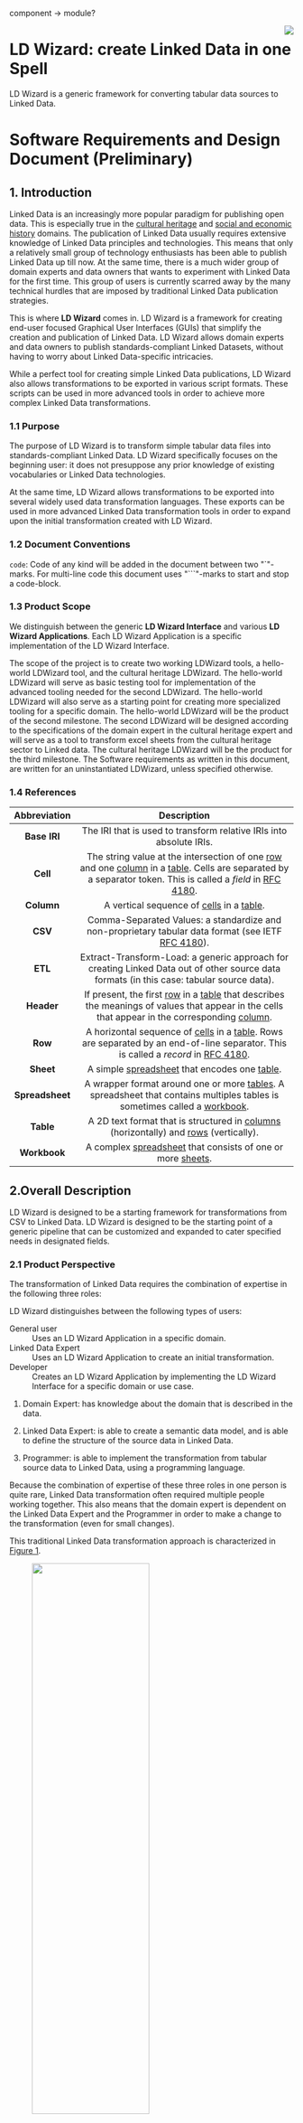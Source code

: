 component -> module?

<img src="/docs/img/LDWizard.png" align="right">

# LD Wizard: create Linked Data in one Spell

LD Wizard is a generic framework for converting tabular data sources to Linked Data.

# Software Requirements and Design Document (Preliminary)

## 1. Introduction

Linked Data is an increasingly more popular paradigm for publishing open data.  This is especially true in the [cultural heritage](https://www.netwerkdigitaalerfgoed.nl/tag/linked-open-data/) and [social and economic history](https://stories.datalegend.net) domains.  The publication of Linked Data usually requires extensive knowledge of Linked Data principles and technologies.  This means that only a relatively small group of technology enthusiasts has been able to publish Linked Data up till now.  At the same time, there is a much wider group of domain experts and data owners that wants to experiment with Linked Data for the first time.  This group of users is currently scarred away by the many technical hurdles that are imposed by traditional Linked Data publication strategies.

This is where **LD Wizard** comes in.  LD Wizard is a framework for creating end-user focused Graphical User Interfaces (GUIs) that simplify the creation and publication of Linked Data.  LD Wizard allows domain experts and data owners to publish standards-compliant Linked Datasets, without having to worry about Linked Data-specific intricacies.

While a perfect tool for creating simple Linked Data publications, LD Wizard also allows transformations to be exported in various script formats.  These scripts can be used in more advanced tools in order to achieve more complex Linked Data transformations.

### 1.1 Purpose

The purpose of LD Wizard is to transform simple tabular data files into standards-compliant Linked Data. LD Wizard specifically focuses on the beginning user: it does not presuppose any prior knowledge of existing vocabularies or Linked Data technologies.

At the same time, LD Wizard allows transformations to be exported into several widely used data transformation languages. These exports can be used in more advanced Linked Data transformation tools in order to expand upon the initial transformation created with LD Wizard.

### 1.2 Document Conventions

`code`: Code of any kind will be added in the document between two "\`"-marks. For multi-line code this document uses "\`\`\`"-marks to start and stop a code-block.

### 1.3 Product Scope

We distinguish between the generic **LD Wizard Interface** and various **LD Wizard Applications**.  Each LD Wizard Application is a specific implementation of the LD Wizard Interface.

The scope of the project is to create two working LDWizard tools, a hello-world LDWizard tool, and the cultural heritage LDWizard. The hello-world LDWizard will serve as basic testing tool for implementation of the advanced tooling needed for the second LDWizard. The hello-world LDWizard will also serve as a starting point for creating more specialized tooling for a specific domain. The hello-world LDWizard will be the product of the second milestone. The second LDWizard will be designed according to the specifications of the domain expert in the cultural heritage expert and will serve as a tool to transform excel sheets from the cultural heritage sector to Linked data. The cultural heritage LDWizard will be the product for the third milestone. The Software requirements as written in this document, are written for an uninstantiated LDWizard, unless specified otherwise.

### 1.4 References

| Abbreviation | Description |
|:------------:|:-----------:|
| **Base IRI** | The IRI that is used to transform relative IRIs into absolute IRIs. |
| **Cell** | The string value at the intersection of one [row]() and one [column]() in a [table]().  Cells are separated by a separator token.  This is called a *field* in [RFC 4180](https://tools.ietf.org/html/rfc4180). |
| **Column** | A vertical sequence of [cells]() in a [table](). |
| **CSV** | Comma-Separated Values: a standardize and non-proprietary tabular data format (see IETF [RFC 4180](https://tools.ietf.org/html/rfc4180)). |
| **ETL** | Extract-Transform-Load: a generic approach for creating Linked Data out of other source data formats (in this case: tabular source data). |
| **Header** | If present, the first [row]() in a [table]() that describes the meanings of values that appear in the cells that appear in the corresponding [column](). |
| **Row** | A horizontal sequence of [cells]() in a [table]().  Rows are separated by an end-of-line separator.  This is called a *record* in [RFC 4180](https://tools.ietf.org/html/rfc4180). |
| **Sheet** | A simple [spreadsheet]() that encodes one [table](). |
| **Spreadsheet** | A wrapper format around one or more [tables]().  A spreadsheet that contains multiples tables is sometimes called a [workbook](). |
| **Table** | A 2D text format that is structured in [columns]() (horizontally) and [rows]() (vertically). |
| **Workbook** | A complex [spreadsheet]() that consists of one or more [sheets](). |

## 2.Overall Description

LD Wizard is designed to be a starting framework for transformations from CSV to Linked Data. LD Wizard is designed to be the starting point of a generic pipeline that can be customized and expanded to cater specified needs in designated fields.

### 2.1 Product Perspective

The transformation of Linked Data requires the combination of expertise in the following three roles:

LD Wizard distinguishes between the following types of users:

<dl>
  <dt>General user</dt>
  <dd>Uses an LD Wizard Application in a specific domain.</dd>
  <dt>Linked Data Expert</dt>
  <dd>Uses an LD Wizard Application to create an initial transformation.</dd>
  <dt>Developer</dt>
  <dd>Creates an LD Wizard Application by implementing the LD Wizard Interface for a specific domain or use case.</dd>
</dl>

1. Domain Expert: has knowledge about the domain that is described in the data.

2. Linked Data Expert: is able to create a semantic data model, and is able to define the structure of the source data in Linked Data.

3. Programmer: is able to implement the transformation from tabular source data to Linked Data, using a programming language.

Because the combination of expertise of these three roles in one person is quite rare, Linked Data transformation often required multiple people working together. This also means that the domain expert is dependent on the Linked Data Expert and the Programmer in order to make a change to the transformation (even for small changes).

This traditional Linked Data transformation approach is characterized
in [Figure 1](#traditional-etl).

<figure id="traditional-etl">
  <img src="/docs/img/traditional-etl.svg" width="70%" height="50%">
  <figcaption>
    Figure 1 ― Schematic overview of a traditional Linked Data ETL.
  </figcaption>
</figure>

Linked Data tools generalize work normally performed by a Programmer, so that a Domain Expert and a Linked Data Expert are able to transform Linked Data without the involvement of a Programmer. Examples of such approaches are COW and RML.

LD Wizard further separates the roles required for Linked Data transformation: it also generalizes work normally performed by a Linked Data Expert, so that a Domain Expert is able to transform Linked Data
herself.

The LD Wizard approach is depicted in [Figure 2](#ld-wizard-approach). The grey horizontal bar represents the 'happy flow' of a general user. This user is able to transform tabular source data into standards-compliant Linked Data without continuous dependencies on a Linked Data Expert or Developer.

Developers are able to create new LD Wizard Applications, to support general users in specific domains or use cases. Linked Data Expert are able to take the transformation that a general user has created, allowing them to extend it using more advanced transformer tools (i.e., outside LD Wizard).

<figure id="ld-wizard-approach">
  <img src="/docs/img/ld-wizard-approach.svg" width="70%" height="50%">
  <figcaption>
    Figure 2 ― Schematic overview of the LD Wizard approach.  The grey horizontal bar represents the 'happy flow' of a general user.
  </figcaption>
</figure>

### 2.2 Product Functions

We distinguish between the generic LD Wizard Interface and various LD Wizard Applications. Each LD Wizard Application is a specific implementation of the LD Wizard Interface.

#### LD Wizard Interface

The generic specification of functionalities that must be implemented, resulting in a specific LD Wizard Application.

The goal of LD Wizard is to provide an interface that can be implemented for a specific domain.

Secondly the framework will be designed to be customizable and expandable. Such that developers and users can customize the framework to fit their domains.

(see [Chapter 3](#ch3) and [Chapter 4](#ch4))

#### LD Wizard Applications

The following LD Wizard Applications are included in this repository. They serve as example implementations of the LD Wizard Interface:

<dl>
  <dt>Hello World Wizard</dt>
  <dd>A minimal configuration that implements the LW Wizard Interface.  This wizard is fully functional, but does not serve a particular domain.  It is intended to be used by developers who want to configure their own wizard, since it shows how interfaces can be implemented in practice.  The Hello World Wizard is also an ideal basis for a new, domain-specific configuration.</dd>
  <dt>NDE Wizard</dt>
  <dd>A configuration that implements the LD Wizard Interface for the cultural heritage domain.  This wizard is fully functional and serves a particular domain.  It is intended to be used by domain experts from the cultural heritage domain who want to transform their tabular source data into standards-compliant Linked Data.</dd>
</dl>

### 2.3 Operating Environment

The product will operate inside one of the major browsers and will be designed to work as a client-side application only. The application should work independent of the operating software, but it is expected that the product will only work in the newer browsers.

- Operating System: any
- Web browser: recent versions of Firefox, Chrome, Edge, and Safari.
- Technology: TypeScript, JavaScript, HTML, CSS

### 2.4 Implementation Constraints

Since LD Wizard Applications are client-side web applications that runs in regular and up-to-date web browsers, there are limits to the amount of data that can processed.

### 2.5 Assumptions and Dependencies

#### 2.5.1 Application assumptions

LD Wizard currently assumes that every row of the tabular source data represents exactly one entity/thing in the transformed Linked Data output.

#### 2.5.2 User assumptions

We make the following assumptions regarding these users:

- An LD Wizard developer must have a general knowledge about JavaScript and TypeScript.
- An LD Wizard developer may need some knowledge of Linked Data (TBD).

## 3. External Interface Requirements

This section specifies how LD Wizard communicates with external components.

### 3.1 User Interfaces

The User Interface requirements are specified in Chapter 4. They specify in more detail the possible steps and actions a user can take per step in the process of the LD Wizard.

The general interface is shown in [Figure 3](#GeneralUserInterface).  The inner rectangle is where specific interfaces for sub-steps are positioned.  The benefit of a generic interface is that it provides continuity in LD Wizard use when moving between the sub-steps.  The generic interface also includes consistent branding of the LD Wizard (bottom-right) and of the specific LD Wizard Application (top-left).  Links to documentation and the LD Wizard project are also included in the bottom-right corner.

<figure id="GeneralUserInterface">
  <img src="/docs/img/GeneralUserInterface.svg" width="70%" height="50%">
  <figcaption>
    Figure 3 ― Minimalistic generic user interface.
  </figcaption>
</figure>

The general User Interface will be designed as a flexible and easily updatable configurable system to create multiple different instantiated LD Wizard Applications from a single framework.

For the implementation of the interface the product will rely on [Font Awesome](https://fontawesome.com), [Material-UI](https://material-ui.com), [Recoil](https://recoiljs.org), [React](https://reactjs.org).

Steps:
  1. import
  2. configuration
  3. export
  4. publish

### 3.2 Communications Interface

The first type of communication will happen between the interface and the local file system. This type of communication will happen via buttons in the product. These buttons will open the file system folder structure. The user can select a file to upload to the LD Wizard, or when downloading the user can select a folder where the LD Wizard will store the files to.
The second line of communication that will happen from inside the project to outside the project is the download of CSV into the product.
The third case of communication that happens, is between the product and the platform on which the data will be published. To establish this connection to a data platform from the product, the product might need extra information and possible authorizations tokens. These tokens need to be stored in the product itself or have a specialized field to fill in the authorization tokens.

## 4. System Features

LD Wizard consists of four basic components as shown in [Figure 4](#FlowDiagramforLDWizard):

<dl>
  <dt>Import component</dt>
  <dd>Used for uploading the tabular source data.</dd>
  <dt>Transformation Wizard</dt>
  <dd>The main GUI component that allows users to specify a transformation to standards-compliant Linked Data.</dd>
  <dt>Export component</dt>
  <dd>Allows Linked Data and/or the transformation script to be exported to the local file system.</dd>
  <dt>Publish component</dt>
  <dd>Allows the Linked Data, tabular source data, and transformation script to be published in an online triple store.</dd>
</dl>

<figure id="FlowDiagramforLDWizard">
  <img src="/docs/img/FlowDiagramforLDWizard.svg">
  <figcaption>
    Figure 4 ― Flow chart of the LD Wizard process.  The process is subdivided into four components.
  </figcaption>
</figure>

### 4.1 Import component

The import component ([Figure 5](#ImportComponent)) is the LD Wizard component that is used for uploading the tabular source data.

<figure id="ImportComponent">
  <img src="/docs/img/ImportComponent.svg" width="70%" height="50%">
  <figcaption>
    Figure 5 ― Flow chart overview of the LD Wizard import component process.
  </figcaption>
</figure>

### 4.1.1 Description and Priority

The *import component* allows the initial information that is needed by LD Wizard to be specified by an end-user.

There are two kinds of initial information that a user might provide:

1. Exactly one tabular source data file (required; high priority).
2. At most one script file (optional; medium priority).

There are two ways in which this initial information can be imported by a user:

1. Import from a local file.
2. Import from a remote URL.

#### 4.1.1.a Tabular source data formats

In order to keep things simple, tabular source data is expected to be available in a CSV format (see [Section 4.1.1.b](#csv-upload)).  At the same time, there are many other formats for storing tabular source data.  Specifically, more advanced tabular formats like [Office Open XML Workbook](#https://en.wikipedia.org/wiki/Office_Open_XML) and [OpenDocument Spreadsheet](#https://en.wikipedia.org/wiki/OpenDocument_technical_specification) are popular in the wider user group that LD Wizard seeks to address.  For this reason LD Wizard supports the following list of tabular source format:

- Office Open XML Workbook
- OpenDocument Spreadsheet
- TBD

The above formats are converted to CSV immediately after upload.  The conversion from these tabular formats to CSV is best-effort, specifically:

- *Workbooks* with multiple sheets are not supported.  Only the first sheet is used.
- Complex visual layouts are not supported.  For example, spreadsheets with nested columns are not supported.
- Complex visual markup is not preserved.  For example, colors and fonts are not preserved, neither are bold and italic text markup.

An error is communicated to the user in case the conversion from the user-supplied tabular source format to CSV fails.

#### 4.1.1.b CSV formats

LD Wizard assumes that tabular source data is available in a CSV format.  See [Section "Tabular source data formats"](#411a-tabular-source-data-formats) for how all valid user-supplied tabular source data is guaranteed to be CSV.

While there is a standardized CSV format ([RFC 4180](https://tools.ietf.org/html/rfc4180)), there are many non-standardized CSV formats that are in wide use.

**TBD: Which CSV format(s) will we support?**

#### 4.1.1.c CSV header

We do not expect that a CSV will always have a header line.  If the file does not have a header file we should use a base IRI + the letter of the column as the IRI for the predicate.

#### 4.1.1.d CSV special characters

LD Wizard will follow the [TriG](https://www.w3.org/TR/trig) specification for handling special characters. The LD Wizard will handle these special characters as errors.

##### Limitations

The second decision we should take is the size of the CSV documents. Here two factors can be limiting for us in how large the size of the file can be. The performance of the conversion script, and the size of the document that can be handled in the browser, without significant performance loss.

To make sure we can handle both limits I would recommend using a file limit of 50 MB. If we notice that we can improve or enlarge one or both we could always improve it.

A final hard limitation would be the amount of columns, and a limit on the amount of rows. Let's set the limit for the amount of columns on 30, for now. As it is expected that this would not improve the usability of the LDWizard if we enlarge this number any further. But we can always decide different.
Let's set the amount of rows on 1.048.576, the same limit as excel for the amount of rows. With the same footnote as for the amount of columns.

**Priority: High**

### 4.1.2 Stimulus/Response Sequences

- This component must block further components/steps in case no valid source file is specified.

Stimulus: the user uploads a correct CSV document. <br>
Response: The continue/transform button will enable and the document will be stored in the browser memory.

Stimulus: The user uploads a correct CSV document but the CSV document is too large.<br>
Response: The user will get an error saying that the document is large.

Stimulus: The user wants to upload a CSV via URL, but the URL is not available.<br>
Response: The user will get an error saying that LD Wizard failed to retrieve the data.

Stimulus: The user uploads an incorrect document.<br>
Response: The user will get an error saying that the document is incorrect and the LD Wizard will show the location of the error.

Stimulus: The user uploads a correct CSV document, with incorrect special characters according to the <https://www.w3.org/TR/trig/> specifications.<br>
Response: The user will get an error saying that the document is incorrect and show the location of the error.

Stimulus: The user uploads multiple CSV documents.<br>
Response: The user will get an error saying it can only upload a single CSV document.

Stimulus: The user uploads a correct conversion script.<br>
Response: The script will be handled accordingly. The user will see a transform instead of a continue button.

Stimulus: The user uploads an incorrect script.<br>
Response: The user will get a warning that the script is incorrect.

### 4.1.3 Functional Requirements

- Preferred file extensions.
- Drag & drop (low priority).

Core requirements:

- The ability to import exactly one data source file.
- The ability to import exactly one script file.
- The ability to import from a local file:
- The ability to import from a publically accessible online location (URL).

Additional requirements:

- TBD: Specify a soft limit for the file size:
  - There may be a limit to the file size that can be held in browser memory.
  - There may be a limit to the file size that can be submitted within one HTTP request without receiving a timeout signal from the server.
- TBD: Automatically recognize the file format:
  - Not at all: the function signature determines how the file will be processed.
  - Based on file name: `.CSV` for data imports.
  - Based on a (partial) parse of the file.

Limiting scope:

- Importing from non-SSL URLs (i.e., HTTP rather than HTTPS) is not supported.
- Importing from SSL URLs on servers that do not emit the correct headers (e.g., CORS) is not supported.
- It is not possible to import multiple source files or multiple script files.
- Only CSV source data is supported.
- File decompression is not supported.

```
import-data(URL)
import-data(file)
import-script(URL)
import-script(file)
```

### 4.2 LDWizard GUI component

The LDWizard GUI component and interfaces. This component builds the GUI that the general user will interact with to convert their CSV file into a linked data file.

<figure id="GUIComponent">
  <img src="/docs/img/GUIComponent.svg" width="70%" height="50%">
  <figcaption>
    Figure 6 ― LDWizard GUI component.
  </figcaption>
</figure>

### 4.2.1 Description and Priority

The configuration of the GUI is based on a number of smaller components that together create an GUI with which the user can interact to convert it's CSV to RDF. The GUI interface has two distinct groups of interfaces, ones interfaces that interact with the entire CSV document and interfaces that only interact with a single column.

#### Setting a baseIRI

General configuration setting the baseIRI for the document. The baseIRI can be used to generate IRI's from datapoints in the CSV.

#### Setting a Prefix

General configuration setting the prefixes for the document. The prefixes can be used to generate IRI's from datapoints in the CSV.

#### Setting a vocabulary

The user or the developer can add vocabularies, either linked data vocabularies or datalists, to supplement auto-complete functionality and cleaning functions. the added data helps the user to give suggestions based on the added vocabularies.

#### Setting a subject column

The user can set a column to be the subject of that row. The subject should be able to be transformed into a correct IRI. The user can also choose to not select a subject column. Then the row number will be taken as a subject column.

#### Setting a class/type for the subject column

The user can set a class for the subject column. The subject class is an IRI and can either be found with the help of autosuggest from the vocabularies, or be filled in by the user.

#### Setting a predicate term for each column

The user can set a predicate for each of the other non subject columns. The predicate is an IRI and can either be found with the help of autosuggest from the vocabularies, or be filled in by the user.

#### Setting a datatype for a column

The user can set a predicate for each of the other non subject columns. The predicate is an IRI and can either be found with the help of autosuggest from the list of standard added in vocabularies, added in vocabularies, or be filled in by the user. If no

#### Cleaning values in a column

The user is able to create a function or template which the conversion script can use to format/clean a column following a certain description.<!--  Here we need to be more specific -->

**Priority: High**

### 4.2.2 Stimulus/Response Sequences

- This section should block next sections if the ETL-conversion script is not finished.

#### Setting a baseIRI

Stimulus: The user sets an correct baseIRI<br>
Response: The baseIRI is stored in the ETL-configuration and will be applied to all selected columns

Stimulus: The user sets an incorrect baseIRI<br>
Response: The baseIRI is validated and an error is returned to the user to set a correct baseIRI.

#### Setting a prefix

Stimulus: The user sets an correct prefix<br>
Response: The prefix is stored in the ETL-configuration and will be applied to all selected columns

Stimulus: The user sets an incorrect prefix<br>
Response: The prefix is validated and an error is returned to the user to set a correct prefix.

#### Setting a vocabulary

Stimulus: The developer sets a correct vocabulary to complement the CSV.<br>
Response: The vocabulary link is stored in the ETL-configuration and can be used for cleaning/configuring object terms and setting predicate terms.

Stimulus: The developer sets multiple correct vocabularies to complement the CSV.<br>
Response: All vocabulary links are stored in the ETL-configuration and can be used for cleaning/configuring object terms and setting predicate terms.

Stimulus: The developer sets one or multiple incorrect vocabularies to complement the CSV.<br>
Response: The vocabularies can not be retrieved from their respective locations. The user will not be able to use the vocabularies, but will not notice any errors of missing vocabularies.

#### Setting a subject column

Stimulus: The user sets an allowed column as a key/subject column.<br>
Response: The subject column is stored in the ETL-configuration.

Stimulus: The user does not set an key/subject column.<br>
Response: The subject is now generated based on the rownumber and the baseIRI.

Stimulus: The user removes the key/subject column selection.<br>
Response: The user is shown a warning that it should set a subject column. The subject column is removed from the ETL-configuration and the subject is now generated based on the rownumber and the baseIRI.

Stimulus: The user wants to set a different column as a key/subject column.<br>
Response: The user is shown a warning that the subject column will be changed to the new column.

Stimulus: The user sets a different column as a key/subject column.<br>
Response: The old subject column is removed from the ETL-configuration and the new column is added as subject column to the ETL-configuration.

#### Setting a class/type for the subject column

Stimulus: The user sets an allowed subject type.<br>
Response: The subject type is stored in the ETL-configuration.

Stimulus: The user removes the subject type.<br>
Response: The user is shown a warning that it should set a subject type. The subject type is removed from the ETL-configuration.

Stimulus: The user removes the class/type column selection.<br>
Response: The subject type is removed from the ETL-configuration.

#### Setting a predicate for a column

Stimulus: The user sets a predicate for a column.<br>
Response: The predicate is stored in the ETL-configuration.

Stimulus: The user does not set a predicate for a column.<br>
Response: The predicate is now generated based on the column header name and the baseIRI.

Stimulus: The user removes the predicate term column selection.<br>
Response: The predicate type is removed from the ETL-configuration and the predicate is now generated based on the column header name and the baseIRI.

#### Setting a datatype for a column

Stimulus: The user sets a datatype for a column.<br>
Response: The datatype is stored in the ETL-configuration.

Stimulus: The user does not set a datatype for a column.
Response: If the column is not set to contain IRI's, The datatype `xsd:string` is stored in the ETL-configuration. Else no datatype is set.

Stimulus: The user removes the cleaning function for a column .<br>
Response: The old datatype is removed in the ETL-configuration and the datatype `xsd:string` is stored in the ETL-configuration.

#### Cleaning values in a column

Stimulus: The user sets a cleaning function for a column.<br>
Response: The cleaning function is stored in the ETL-configuration.

Stimulus: The user does not set a cleaning function for a column.<br>
Response: do nothing.

Stimulus: The user removes the cleaning function for a column .<br>
Response: The cleaning function is removed in the ETL-configuration.

### 4.2.3 Functional Requirements

Core requirements:

- The ability to set a baseIRI. (M)
- The ability to set one or more vocabularies to search in.
- The ability to select a subject column. (M)
- The ability to set an class for a subject.
- The ability to set a predicate for each column. (M)
- The ability to clean the values in a column for each column.
- The ability to set a datatype for the values in a column for each column. (M)

Additional requirements:

- For all of the mandatory core requirements a basic solution is required, thus are required to have default behavior.
  - Use the URL of the instance, account, and datasetName (The ability to set a baseIRI).
  - Use the row number to create the IRI (The ability to select a subject).
  - Use the column header names to to create the predicate terms (The ability to set a predicate for each column).
  - Set `xsd:string` as datatype for all object terms(The ability to set a datatype for the values in a column for each column).

Limiting scope:

- All core requirements, that are (M)andatory are at a minimum required to have a working LDWizard.

```
set-baseIRI(baseIRI)
set-Prefix(IRI)
import-vocabulary(URL)
set-subjectColumn(Column)
set-class(IRI)
set-predicate(column,IRI)
set-cleaningOperation(function|template)
set-datatype(datatype)
convert()
```

### 4.3 Export component

The export component of the LDWizard. This component describes all the export features.

<figure id="exportComponent">
  <img src="/docs/img/exportComponent.svg" width="70%" height="50%">
  <figcaption>
    Figure 7 ― LDWizard Export component.
  </figcaption>
</figure>

### 4.3.1 Description and Priority

#### Export transformation output

The transformed CSV data is made available for download in TriG. The LDWizard will export TriG as this format is better readable when opened. First time users will likely open their transformed files and harder to read formats such as N-Quads and N-Triples will harder to understand. TriG is able to include the graph component, so TriG is able to return complete RDF. Initially we will not allow the graph component to be set in LD Wizard, as this is normally thought of as an expert feature.

#### Export transformation script

Due to the limitations of the LDWizard as a client-side application, the ETL script inside the browser is limited to a max set of rows and columns. To use the transformation script outside of the LDWizard an export component will be made available.
The export component allows the results of an LD Wizard transformation to be stored in simple text files. The text files are formatted in such a way that they allow direct reuse in more advanced Linked Data transformation tools.

- To use the script the user designed in the LDWizard outside of the LDWizard.
- To improve/change and understand the transformation steps of the LDWizard.
- To import to the ETL-script for a different CSV in the LDWizard.

The LDWizard will be able to export the transformation script into different languages. The LDWizard will make it possible to export the ETL-script into ([RATT (RDF All The Things)](https://www.npmjs.com/package/@triply/ratt), [RMLeditor](https://rml.io/tools/rmleditor/) or [CoW](https://github.com/clariah/cow/wiki)) language. The default exportation language will be [RATT (RDF All The Things)](https://www.npmjs.com/package/@triply/ratt)

**Priority: High**

### 4.3.2 Stimulus/Response Sequences

Stimulus: The user selects an export transformation script language.<br>
Response: The user the transformation script can now be exported in the selected language.

Stimulus: The user sends a request to the export transformation script.<br>
Response: The user will receive a window to specify the location to where the transformation script is stored. The transformation script is stored in the selected language (default [RATT](https://www.npmjs.com/package/@triply/ratt)).

Stimulus: The user sends a request to the export transformation output.<br>
Response: The user will receive a window to specify the location to where the transformation output is stored.

Stimulus: The user sends a request to the export source file.<br>
Response: The user will receive a window to specify the location to where the source file is stored.

### 4.3.3 Functional Requirements

Core requirements:

- The ability to set the transformation script language.
- The ability to export the source file.
- The ability to export the transformation output.
- The ability to export the transformation script.

Additional requirements:

- Potential export formats for scripts:
  - [CoW](https://github.com/clariah/cow/wiki).
  - [RMLeditor](https://rml.io/tools/rmleditor/)
  - RATT (RDF All The Things)

```
export-sourceFile(location)
export-transformationScript(location)
export-transformationOutput(location)
set-transformationOutput(language)
```

### 4.4 Upload/publish component

<figure id="PublishComponent">
  <img src="/docs/img/PublishComponent.svg" width="70%" height="50%">
  <figcaption>
    Figure 8 ― LDWizard publish component.
  </figcaption>
</figure>

### 4.4.1 Description and Priority

**Priority: Medium**

### 4.4.2 Stimulus/Response Sequences

### 4.4.3 Functional Requirements

### 4.5 ETL conversion script

The LDWizard will use the predefined ETL-script RATT to perform the transformation step. [RATT (RDF All The Things)](https://www.npmjs.com/package/@triply/ratt) is picked as the tool can be used in a client-based setting to transform CSV into RDF. [RATT](https://www.npmjs.com/package/@triply/ratt) also gives the LDWizard an expressive and expandable toolkit to create complex transformation procedures if necessary.

### 4.5.1 Description and Priority

The LDWizard will make a few assumptions about the CSV format.

- We assume that there is only one subject in the script/CSV/template
- We assume that the description about the subject in the script is handled as high as possible in the template.

The steps below are guidelines to transform a CSV file to an RDF file.

Step 1: Find the subject in the row, either the rownumber or the predefined column, set as subject.<br>
Step 2: If needed convert the subject to a proper IRI.<br>
Step 3: Move from left to right to the column, starting from the first/second depending on the location of the subject.<br>
Step 4: Skip the column if the column is not mentioned in RATT, RML, or set to skip in COW.<br>
Step 5a: Clean the value in the column we do want to parse, for now with template based cleaning.<br>
Step 5b: Set the datatype of the column we do want to parse. If the object is an IRI, make sure that we set it correctly.<br>
Step 5c: (Set/Parse column as predicate) and link the subject and the object together with the correct predicate.<br>
Step 6: Move back to step 3, until it the end of the table is reached.<br>

The conversion from RATT to RML and from RML to RATT, as also from RATT to COW and from COW to RATT should be deterministic. Thus when you download a RML script for example and then reupload the RML script is should create the exact same RATT script from the RML script, as from which the RML script was created.

With this way of stepping through the columns and conversion, we can have a better guarantee that the transformation between the 3 languages can be successful if all three languages follow these steps.<br>

For a particular csv: [csv](/docs/conversionScripts/example-1.csv)</br>
The hello-world-LDWizard is expected to create the following conversionscripts:</br>
[RATT](https://www.npmjs.com/package/@triply/ratt): [RATT](/docs/conversionScripts/example-1-RATT.ts)</br>
[CoW](https://github.com/clariah/cow/wiki): [CoW](/docs/conversionScripts/example-1.csv-metadata.json)</br>
[RMLeditor](https://rml.io/tools/rmleditor/): [RML](/docs/conversionScripts/example-1-RML.ttl)</br>

**Priority: Medium**

### 4.5.2 Stimulus/Response Sequences

Stimulus: The user uploads a correct RATT script.<br>
Response: The script gets loaded into the LDWizard.

Stimulus: The user uploads a correct RML script. <br>
Response: The script gets converted to a correctly working RATT script and loaded into the LDWizard.

Stimulus: The user uploads a correct COW script. <br>
Response: The script gets converted to a correctly working RATT script and loaded into the LDWizard.

Stimulus: The user uploads an incorrect RATT script. <br>
Response: The user gets an error, that the script is incorrect.

Stimulus: The user uploads an incorrect RML script. <br>
Response: The LDWizard tries to convert the script. But the user gets a warning, stating that the script is incorrect.

Stimulus: The user uploads an incorrect COW script. <br>
Response: The LDWizard tries to convert the script. But the user gets a warning, stating that the script is incorrect.

### 4.5.3 Functional Requirements

Core requirements:

- The ability to transform a RATT script into a RML script.
- The ability to transform a RATT script into a COW script.
- The ability to transform a RML script into a RATT script.
- The ability to transform a COW script into a RATT script.

Additional requirements:

Limiting scope:

- The transformation will transform the RATT script to a single script file in a different language.
- The transformation to a working RATT script is only guaranteed if other script file was also generated by LDWizard.
- It is not possible to tranform multiple script files.
- Only `.cow`, `.rml`, `.ts` source scripts are supported.
- File decompression is not supported.

Conversion from string to IRI

```
"1" => http://example.org/character/1
```

```
# RATT
app.use(middleware.convertToNamedNode("id", "http://example.org/character/"));

# Cow
"aboutUrl": "http://example.org/character/{id}"

# RML
rr:template "http://example.org/character/{id}"
```

Set subject type

```
http://example.org/character/1 rdf:type http://schema.org/Person
```

```
# RATT
app.use(middleware.addQuad("id",prefixes.rdf("type"),prefixes.schema("Person")));

# Cow
{
 "@id": "https://iisg.amsterdam/example-1.csv/column/id",
 "name": "id",
 "propertyUrl": "http://www.w3.org/1999/02/22-rdf-syntax-ns#type",
 "valueUrl": "http://schema.org/Person"
}

# RML
:TriplesMap rr:predicateObjectMap [
  rr:predicate rdf:type;
  rr:objectMap [
   rr:constant schema:Person
 ]
].
```

Set predicate

```
http://example.org/character/1 http://schema.org/givenName <>
```

```
# RATT
app.use(middleware.addQuad("id", prefixes.schema("givenName"), "firstname"));
# Cow
{
  "@id": "http://schema.org/givenName",
  "name": "firstname",
  "propertyUrl": "http://schema.org/givenName"
},

# RML
:TriplesMap rr:predicateObjectMap [
  rr:predicate schema:givenName;
  rr:objectMap [
    rml:reference "firstname"
  ]
].
```

## 5. Other (Non)functional Requirements

Each of the requirements below are requirements important to note, but do not belong to an interface, or a functional component.

### 5.1 Performance Requirements

There are no explicit performance requirements. The performance of the application should feel smooth while clicking through the steps. When the conversion process is running let's give the user then feedback on how the process is doing.

### 5.2 Safety Requirements

The app is a client-side only app. This will limit the number of safety requirements needed for the software application stack.

### 5.3 Security Requirements

The product should protect any sensitive information from being uploaded/accessed outside of the product, when the user has not given explicit confirmation to do so.

### 5.4 User Documentation

For this product we will need to types of documentation. User documentation for an instantiated product and a second developers documentation for an uninstantiated product.

<!-- ### 5.5 Software Quality Attributes -->

<!-- ## 6. Other Requirements -->
